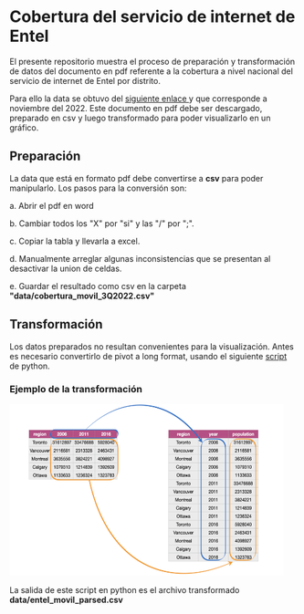 # Cobertura del servicio de internet de Entel

El presente repositorio muestra el proceso de preparación y transformación de datos del documento en pdf referente a la cobertura a nivel nacional del servicio de internet de Entel por distrito.  

Para ello la data se obtuvo del [siguiente enlace ](https://www.entel.pe/wp-content/uploads/2022/11/listado-ccpp-con-cobertura-movil-3Q2022.pdf) y que corresponde a noviembre del 2022. Este documento en pdf debe ser descargado, preparado en csv y luego transformado para poder visualizarlo en un gráfico.

## Preparación
La data que está en formato pdf debe convertirse a **csv** para poder manipularlo. Los pasos para la conversión son:

a. Abrir el pdf en word

b. Cambiar todos los "X" por "si" y las "/" por ";".

c. Copiar la tabla y llevarla a excel.

d. Manualmente arreglar algunas inconsistencias que se presentan al desactivar la union de celdas. 

e. Guardar el resultado como csv en la carpeta **"data/cobertura_movil_3Q2022.csv"**

## Transformación
Los datos preparados no resultan convenientes para la visualización. Antes es necesario convertirlo de pivot a long format, usando el siguiente [script](https://github.com/ccalobeto/cobertura_internet/blob/master/parser_internet_coverage.ipynb) de python. 

### Ejemplo de la transformación
<img src="images/pivot_to_longer_format.jpeg" width="480" height="300">

La salida de este script en python es el archivo transformado **data/entel_movil_parsed.csv**